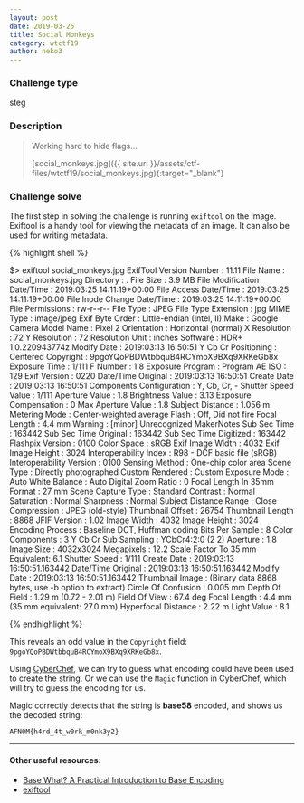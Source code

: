 ```yaml
---
layout: post
date: 2019-03-25
title: Social Monkeys
category: wtctf19
author: neko3
---
```


### Challenge type
steg

### Description

> Working hard to hide flags...
>
> [social_monkeys.jpg]({{ site.url }}/assets/ctf-files/wtctf19/social_monkeys.jpg){:target="_blank"}

### Challenge solve

The first step in solving the challenge is running `exiftool` on the image. Exiftool is a handy tool for viewing the metadata of an image. It can also be used for writing metadata.

{% highlight shell %}

$> exiftool social_monkeys.jpg
ExifTool Version Number         : 11.11
File Name                       : social_monkeys.jpg
Directory                       : .
File Size                       : 3.9 MB
File Modification Date/Time     : 2019:03:25 14:11:19+00:00
File Access Date/Time           : 2019:03:25 14:11:19+00:00
File Inode Change Date/Time     : 2019:03:25 14:11:19+00:00
File Permissions                : rw-r--r--
File Type                       : JPEG
File Type Extension             : jpg
MIME Type                       : image/jpeg
Exif Byte Order                 : Little-endian (Intel, II)
Make                            : Google
Camera Model Name               : Pixel 2
Orientation                     : Horizontal (normal)
X Resolution                    : 72
Y Resolution                    : 72
Resolution Unit                 : inches
Software                        : HDR+ 1.0.220943774z
Modify Date                     : 2019:03:13 16:50:51
Y Cb Cr Positioning             : Centered
Copyright                       : 9pgoYQoPBDWtbbquB4RCYmoX9BXq9XRKeGb8x
Exposure Time                   : 1/111
F Number                        : 1.8
Exposure Program                : Program AE
ISO                             : 129
Exif Version                    : 0220
Date/Time Original              : 2019:03:13 16:50:51
Create Date                     : 2019:03:13 16:50:51
Components Configuration        : Y, Cb, Cr, -
Shutter Speed Value             : 1/111
Aperture Value                  : 1.8
Brightness Value                : 3.13
Exposure Compensation           : 0
Max Aperture Value              : 1.8
Subject Distance                : 1.056 m
Metering Mode                   : Center-weighted average
Flash                           : Off, Did not fire
Focal Length                    : 4.4 mm
Warning                         : [minor] Unrecognized MakerNotes
Sub Sec Time                    : 163442
Sub Sec Time Original           : 163442
Sub Sec Time Digitized          : 163442
Flashpix Version                : 0100
Color Space                     : sRGB
Exif Image Width                : 4032
Exif Image Height               : 3024
Interoperability Index          : R98 - DCF basic file (sRGB)
Interoperability Version        : 0100
Sensing Method                  : One-chip color area
Scene Type                      : Directly photographed
Custom Rendered                 : Custom
Exposure Mode                   : Auto
White Balance                   : Auto
Digital Zoom Ratio              : 0
Focal Length In 35mm Format     : 27 mm
Scene Capture Type              : Standard
Contrast                        : Normal
Saturation                      : Normal
Sharpness                       : Normal
Subject Distance Range          : Close
Compression                     : JPEG (old-style)
Thumbnail Offset                : 26754
Thumbnail Length                : 8868
JFIF Version                    : 1.02
Image Width                     : 4032
Image Height                    : 3024
Encoding Process                : Baseline DCT, Huffman coding
Bits Per Sample                 : 8
Color Components                : 3
Y Cb Cr Sub Sampling            : YCbCr4:2:0 (2 2)
Aperture                        : 1.8
Image Size                      : 4032x3024
Megapixels                      : 12.2
Scale Factor To 35 mm Equivalent: 6.1
Shutter Speed                   : 1/111
Create Date                     : 2019:03:13 16:50:51.163442
Date/Time Original              : 2019:03:13 16:50:51.163442
Modify Date                     : 2019:03:13 16:50:51.163442
Thumbnail Image                 : (Binary data 8868 bytes, use -b option to extract)
Circle Of Confusion             : 0.005 mm
Depth Of Field                  : 1.29 m (0.72 - 2.01 m)
Field Of View                   : 67.4 deg
Focal Length                    : 4.4 mm (35 mm equivalent: 27.0 mm)
Hyperfocal Distance             : 2.22 m
Light Value                     : 8.1

{% endhighlight %}

This reveals an odd value in the `Copyright` field: `9pgoYQoPBDWtbbquB4RCYmoX9BXq9XRKeGb8x`. 

Using [CyberChef](https://gchq.github.io/CyberChef), we can try to guess what encoding could have been used to create the string. Or we can use the `Magic` function in CyberChef, which will try to guess the encoding for us.

Magic correctly detects that the string is **base58** encoded, and shows us the decoded string:

`AFN0M{h4rd_4t_w0rk_m0nk3y2}`

---

#### Other useful resources:
* [Base What? A Practical Introduction to Base Encoding](https://code.tutsplus.com/tutorials/base-what-a-practical-introduction-to-base-encoding--net-27590)
* [exiftool](https://www.sno.phy.queensu.ca/~phil/exiftool/)
